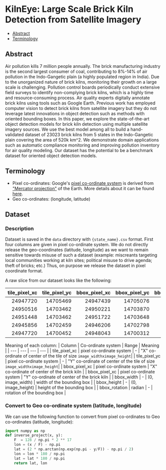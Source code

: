 # KilnEye: Large Scale Brick Kiln Detection from Satellite Imagery

* [Abstract](#abstract)
* [Terminology](#terminology)

## Abstract
Air pollution kills 7 million people annually. The brick manufacturing industry is the second largest consumer of coal, contributing to 8%-14% of air pollution in the Indo-Gangetic plain (a highly populated region in India). Due to the unorganized nature of brick kilns, monitoring their growth on a large scale is challenging. Pollution control boards periodically conduct extensive field surveys to identify non-complying brick kilns, which is a highly time and resource-consuming process. Air quality experts digitally annotate brick kilns using tools such as Google Earth. Previous work has employed computer vision to detect brick kilns from satellite imagery but they do not leverage latest innovations in object detection such as methods with oriented bounding boxes. In this paper, we explore the state-of-the-art object detection models for brick kiln detection using multiple satellite imagery sources. We use the best model among all to build a hand-validated dataset of 23023 brick kilns from 5 states in the Indo-Gangetic plain covering the area of 520k km^2. We demonstrate domain applications such as automatic compliance monitoring and improving pollution inventory for air quality modeling. Our dataset has the potential to be a benchmark dataset for oriented object detection models.

## Terminology
* Pixel co-ordinates: Google's [pixel co-ordinate system](https://developers.google.com/maps/documentation/javascript/coordinates) is derived from ["Mercator projection"](https://en.wikipedia.org/wiki/Mercator_projection) of the Earth. More details about it can be found [here](https://developers.google.com/maps/documentation/javascript/coordinates).
* Geo co-ordinates: (longitude, latitude)

## Dataset

### Description
Dataset is saved in the `data` directory with `{state_name}.csv` format. First four columns are given in pixel co-ordinate system. We do not directly release the geo-coordinates (latitude, longitude) as we want to remain sensitive towards misuse of such a dataset (example: miscreants targeting local communities working at kiln sites; political misuse to drive agenda; theft of bricks; etc.) Thus, on purpose we release the dataset in pixel coordinate format.

A raw slice from our dataset looks like the following:

|   tile_pixel_xc |   tile_pixel_yc |   bbox_pixel_xc |   bbox_pixel_yc |   bbox_width |   bbox_height |   bbox_rotation |
|----------------:|----------------:|----------------:|----------------:|-------------:|--------------:|----------------:|
|     24947720 |     14705469 |     24947439 |     14705076 |        36.48 |         80.04 |            0.52 |
|     24950516 |     14703462 |     24950221 |     14703870 |        37.92 |         87.12 |            0.44 |
|     24951448 |     14703462 |     24951722 |     14703648 |        92.49 |         38.95 |            1.47 |
|     24945856 |     14702459 |     24946206 |     14702798 |        38.84 |         80.47 |            0.17 |
|     24947720 |     14700452 |     24948043 |     14700312 |        81.75 |         39.15 |            0.89 |

Meaning of each column:
| Column | Co-ordinate system | Range | Meaning | 
| --- | --- | --- | --- | 
| tile_pixel_xc | pixel co-ordinate system | - | "X" co-ordinate of center of the tile of size `image_widthximage_height`|
| tile_pixel_yc | pixel co-ordinate system | - | "Y" co-ordinate of center of the tile of size `image_widthximage_height`|
| bbox_pixel_xc | pixel co-ordinate system | "X" co-ordinate of center of the brick kiln |
| bbox_pixel_xc | pixel co-ordinate system | "Y" co-ordinate of center of the brick kiln |
| bbox_width | - | (0, image_width) | width of the bounding box |
| bbox_height | - | (0, image_height) | height of the bounding box |
| bbox_rotation | radian | - | rotation of the bounding box |

### Convert to Geo co-ordinate system (latitude, longitude)

We can use the following function to convert from pixel co-ordinates to Geo co-ordinates (latitude, longitude):
```py
import numpy as np
def inverse_project(x, y):
    F  = 128 / np.pi * 2 ** 17
    lon = (x / F) - np.pi
    lat = (2 * np.arctan(np.exp(np.pi - y/F)) - np.pi / 2)
    lon = lon * 180 / np.pi
    lat = lat * 180 / np.pi
    return lat, lon
```
